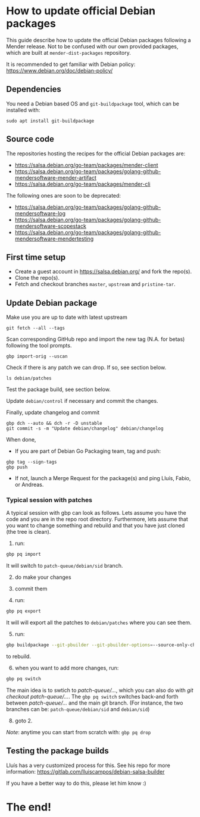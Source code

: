 # How to update official Debian packages

This guide describe how to update the official Debian packages following a Mender
release. Not to be confused with our own provided packages, which are built at
`mender-dist-packages` repository.

It is recommended to get familiar with Debian policy:
https://www.debian.org/doc/debian-policy/

## Dependencies

You need a Debian based OS and `git-buildpackage` tool, which can be installed with:

```
sudo apt install git-buildpackage
```

## Source code

The repositories hosting the recipes for the official Debian packages are:

* https://salsa.debian.org/go-team/packages/mender-client
* https://salsa.debian.org/go-team/packages/golang-github-mendersoftware-mender-artifact
* https://salsa.debian.org/go-team/packages/mender-cli

The following ones are soon to be deprecated:
* https://salsa.debian.org/go-team/packages/golang-github-mendersoftware-log
* https://salsa.debian.org/go-team/packages/golang-github-mendersoftware-scopestack
* https://salsa.debian.org/go-team/packages/golang-github-mendersoftware-mendertesting

## First time setup

* Create a guest account in https://salsa.debian.org/ and fork the repo(s).
* Clone the repo(s).
* Fetch and checkout branches `master`, `upstream` and `pristine-tar`.

## Update Debian package

Make use you are up to date with latest upstream

```
git fetch --all --tags
```

Scan corresponding GitHub repo and import the new tag (N.A. for betas) following
the tool prompts.

```
gbp import-orig --uscan
```

Check if there is any patch we can drop. If so, see section below.

```
ls debian/patches
```

Test the package build, see section below.

Update `debian/control` if necessary and commit the changes.

Finally, update changelog and commit

```
gbp dch --auto && dch -r -D unstable
git commit -s -m "Update debian/changelog" debian/changelog
```

When done,

* If you are part of Debian Go Packaging team, tag and push:

```
gbp tag --sign-tags
gbp push
```

* If not, launch a Merge Request for the package(s) and ping Lluís, Fabio, or
  Andreas.

### Typical session with patches

A typical session with gbp can look as follows. Lets assume you have the code and
you are in the repo root directory. Furthermore, lets assume that you want to 
change something and rebuild and that you have just cloned (the tree is clean).

1. run:

```bash
gbp pq import
```
It will switch to `patch-queue/debian/sid` branch.

2. do make your changes

3. commit them

4. run:

```bash
gbp pq export
```

It will will export all the patches to `debian/patches` where you can see them.

5. run:

```bash
gbp buildpackage --git-pbuilder --git-pbuilder-options=--source-only-changes -us -uc --git-ignore-new
```

to rebuild.

6. when you want to add more changes, run:

```bash
gbp pq switch
```

The main idea is to swtich to _patch-queue/..._, which you can also
do with _git checkout patch-queue/..._. The `gbp pq switch` switches
back-and forth between _patch-queue/..._ and the main git branch.
(For instance, the two branches can be: `patch-queue/debian/sid`
and `debian/sid`)

8. goto 2.


_Note_: anytime you can start from scratch with: `gbp pq drop`


## Testing the package builds

Lluís has a very customized process for this. See his repo for more information:
https://gitlab.com/lluiscampos/debian-salsa-builder

If you have a better way to do this, please let him know :)

# The end!
